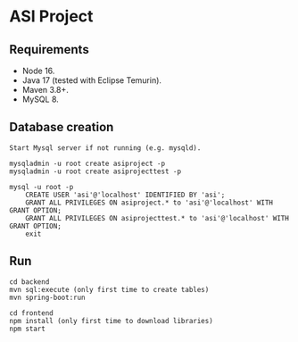 # ASI Project 

## Requirements

- Node 16.
- Java 17 (tested with Eclipse Temurin).
- Maven 3.8+.
- MySQL 8.

## Database creation

```
Start Mysql server if not running (e.g. mysqld).

mysqladmin -u root create asiproject -p
mysqladmin -u root create asiprojecttest -p

mysql -u root -p
    CREATE USER 'asi'@'localhost' IDENTIFIED BY 'asi';
    GRANT ALL PRIVILEGES ON asiproject.* to 'asi'@'localhost' WITH GRANT OPTION;
    GRANT ALL PRIVILEGES ON asiprojecttest.* to 'asi'@'localhost' WITH GRANT OPTION;
    exit
```

## Run

```
cd backend
mvn sql:execute (only first time to create tables)
mvn spring-boot:run

cd frontend
npm install (only first time to download libraries)
npm start
```
